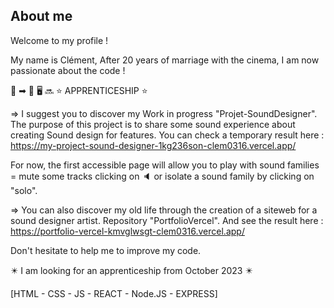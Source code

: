 ## About me
Welcome to my profile !

My name is Clément,
After 20 years of marriage with the cinema, I am now passionate about the code ! 

&#127909; &#10145; &#127979;    :desktop_computer:  &#128284;    &#11088; APPRENTICESHIP &#11088;

=> I suggest you to discover my Work in progress "Projet-SoundDesigner". 
The purpose of this project is to share some sound experience about creating Sound design for features. 
You can check a temporary result here : https://my-project-sound-designer-1kg236son-clem0316.vercel.app/

For now, the first accessible page will allow you to play with sound families = mute some tracks clicking on &#128264; or isolate a sound family by clicking on "solo".

=> You can also discover my old life through the creation of a siteweb for a sound designer artist. Repository "PortfolioVercel".
And see the result here : https://portfolio-vercel-kmvglwsgt-clem0316.vercel.app/

Don't hesitate to help me to improve my code.

:eight_pointed_black_star: I am looking for an apprenticeship from October 2023 :eight_pointed_black_star:

[HTML - CSS - JS - REACT - Node.JS - EXPRESS]

